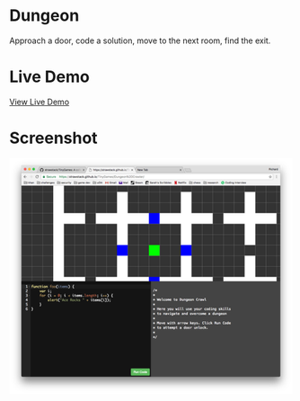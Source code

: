 # Dungeon

Approach a door, code a solution, move to the next room, find the exit.

# Live Demo

[View Live Demo](https://strawstack.github.io/DungeonCoder/)

# Screenshot

[![](./screenshot.png)](https://strawstack.github.io/DungeonCoder/)
